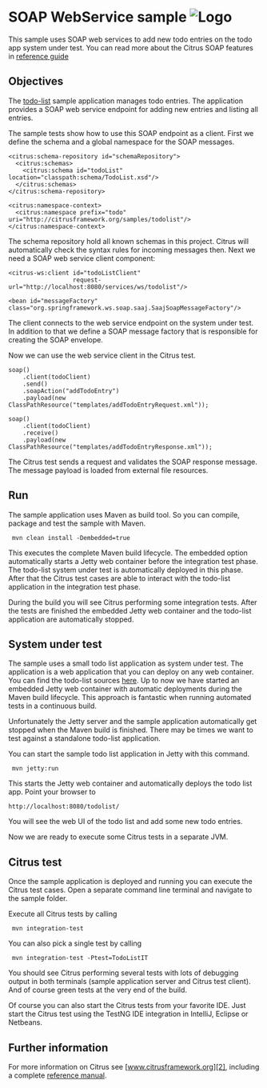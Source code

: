 SOAP WebService sample ![Logo][1]
==============

This sample uses SOAP web services to add new todo entries on the todo app system under test. You can read more about the 
Citrus SOAP features in [reference guide][4]

Objectives
---------

The [todo-list](../todo-app/README.md) sample application manages todo entries. The application provides a SOAP web service
endpoint for adding new entries and listing all entries.

The sample tests show how to use this SOAP endpoint as a client. First we define the schema and a global namespace for the SOAP
messages.

    <citrus:schema-repository id="schemaRepository">
      <citrus:schemas>
        <citrus:schema id="todoList" location="classpath:schema/TodoList.xsd"/>
      </citrus:schemas>
    </citrus:schema-repository>
        
    <citrus:namespace-context>
      <citrus:namespace prefix="todo" uri="http://citrusframework.org/samples/todolist"/>
    </citrus:namespace-context>
   
The schema repository hold all known schemas in this project. Citrus will automatically check the syntax rules for incoming messages
then. Next we need a SOAP web service client component:

    <citrus-ws:client id="todoListClient"
                      request-url="http://localhost:8080/services/ws/todolist"/>
                          
    <bean id="messageFactory" class="org.springframework.ws.soap.saaj.SaajSoapMessageFactory"/>
    
The client connects to the web service endpoint on the system under test. In addition to that we define a SOAP message factory that is
responsible for creating the SOAP envelope. 

Now we can use the web service client in the Citrus test.
    
    soap()
        .client(todoClient)
        .send()
        .soapAction("addTodoEntry")
        .payload(new ClassPathResource("templates/addTodoEntryRequest.xml"));
        
    soap()
        .client(todoClient)
        .receive()
        .payload(new ClassPathResource("templates/addTodoEntryResponse.xml"));
        
The Citrus test sends a request and validates the SOAP response message. The message payload is loaded from external file resources.        
        
Run
---------

The sample application uses Maven as build tool. So you can compile, package and test the
sample with Maven.
 
     mvn clean install -Dembedded=true
    
This executes the complete Maven build lifecycle. The embedded option automatically starts a Jetty web
container before the integration test phase. The todo-list system under test is automatically deployed in this phase.
After that the Citrus test cases are able to interact with the todo-list application in the integration test phase.

During the build you will see Citrus performing some integration tests.
After the tests are finished the embedded Jetty web container and the todo-list application are automatically stopped.

System under test
---------

The sample uses a small todo list application as system under test. The application is a web application
that you can deploy on any web container. You can find the todo-list sources [here](../todo-app). Up to now we have started an 
embedded Jetty web container with automatic deployments during the Maven build lifecycle. This approach is fantastic 
when running automated tests in a continuous build.
  
Unfortunately the Jetty server and the sample application automatically get stopped when the Maven build is finished. 
There may be times we want to test against a standalone todo-list application.  

You can start the sample todo list application in Jetty with this command.

     mvn jetty:run

This starts the Jetty web container and automatically deploys the todo list app. Point your browser to
 
    http://localhost:8080/todolist/

You will see the web UI of the todo list and add some new todo entries.

Now we are ready to execute some Citrus tests in a separate JVM.

Citrus test
---------

Once the sample application is deployed and running you can execute the Citrus test cases.
Open a separate command line terminal and navigate to the sample folder.

Execute all Citrus tests by calling

     mvn integration-test

You can also pick a single test by calling

     mvn integration-test -Ptest=TodoListIT

You should see Citrus performing several tests with lots of debugging output in both terminals (sample application server
and Citrus test client). And of course green tests at the very end of the build.

Of course you can also start the Citrus tests from your favorite IDE.
Just start the Citrus test using the TestNG IDE integration in IntelliJ, Eclipse or Netbeans.

Further information
---------

For more information on Citrus see [www.citrusframework.org][2], including
a complete [reference manual][3].

 [1]: http://www.citrusframework.org/img/brand-logo.png "Citrus"
 [2]: http://www.citrusframework.org
 [3]: http://www.citrusframework.org/reference/html/
 [4]: http://www.citrusframework.org/reference/html/soap.html
